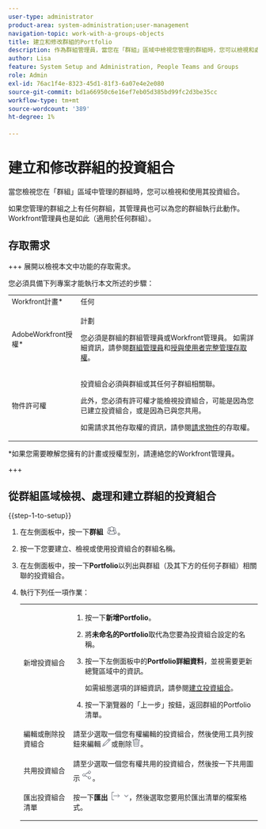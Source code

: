 ```yaml
---
user-type: administrator
product-area: system-administration;user-management
navigation-topic: work-with-a-groups-objects
title: 建立和修改群組的Portfolio
description: 作為群組管理員，當您在「群組」區域中檢視您管理的群組時，您可以檢視和處理其投資組合。
author: Lisa
feature: System Setup and Administration, People Teams and Groups
role: Admin
exl-id: 76ac1f4e-8323-45d1-81f3-6a07e4e2e080
source-git-commit: bd1a66950c6e16ef7eb05d385bd99fc2d3be35cc
workflow-type: tm+mt
source-wordcount: '389'
ht-degree: 1%

---
```


# 建立和修改群組的投資組合

當您檢視您在「群組」區域中管理的群組時，您可以檢視和使用其投資組合。

如果您管理的群組之上有任何群組，其管理員也可以為您的群組執行此動作。 Workfront管理員也是如此（適用於任何群組）。

## 存取需求

+++ 展開以檢視本文中功能的存取需求。

您必須具備下列專案才能執行本文所述的步驟：

<table style="table-layout:auto"> 
 <col> 
 <col> 
 <tbody> 
  <tr> 
   <td role="rowheader">Workfront計畫*</td> 
   <td>任何</td> 
  </tr> 
  <tr> 
   <td role="rowheader">AdobeWorkfront授權*</td> 
   <td> <p>計劃 </p> <p>您必須是群組的群組管理員或Workfront管理員。 如需詳細資訊，請參閱<a href="../../../administration-and-setup/manage-groups/group-roles/group-administrators.md" class="MCXref xref">群組管理員</a>和<a href="../../../administration-and-setup/add-users/configure-and-grant-access/grant-a-user-full-administrative-access.md" class="MCXref xref">授與使用者完整管理存取權</a>。</p> </td> 
  </tr> 
  <tr> 
   <td role="rowheader">物件許可權</td> 
   <td> <p>投資組合必須與群組或其任何子群組相關聯。</p> <p>此外，您必須有許可權才能檢視投資組合，可能是因為您已建立投資組合，或是因為已與您共用。</p> <p>如需請求其他存取權的資訊，請參閱<a href="../../../workfront-basics/grant-and-request-access-to-objects/request-access.md" class="MCXref xref">請求物件</a>的存取權。</p> </td> 
  </tr> 
 </tbody> 
</table>

&#42;如果您需要瞭解您擁有的計畫或授權型別，請連絡您的Workfront管理員。

+++

## 從群組區域檢視、處理和建立群組的投資組合

{{step-1-to-setup}}

1. 在左側面板中，按一下&#x200B;**群組** ![](assets/groups-icon.png)。

1. 按一下您要建立、檢視或使用投資組合的群組名稱。
1. 在左側面板中，按一下&#x200B;**Portfolio**&#x200B;以列出與群組（及其下方的任何子群組）相關聯的投資組合。
1. 執行下列任一項作業：

   <table style="table-layout:auto"> 
    <col> 
    <col> 
    <tbody> 
     <tr> 
      <td role="rowheader">新增投資組合</td> 
      <td> 
       <ol> 
        <li value="1"> <p>按一下<strong>新增Portfolio</strong>。</p> </li> 
        <li value="2">將<strong>未命名的Portfolio</strong>取代為您要為投資組合設定的名稱。</li>
        <li value="3"><p>按一下左側面板中的<strong>Portfolio詳細資料</strong>，並視需要更新總覽區域中的資訊。</p>
        <p>如需組態選項的詳細資訊，請參閱<a href="/help/quicksilver/manage-work/portfolios/create-and-manage-portfolios/create-portfolios.md" class="MCXref xref">建立投資組合</a>。</p></li>
        <li value="4">按一下瀏覽器的「上一步」按鈕，返回群組的Portfolio清單。</li> 
       </ol> </td>
     </tr> 
     <tr> 
      <td role="rowheader"> <p>編輯或刪除投資組合</p> </td> 
      <td> <p>請至少選取一個您有權編輯的投資組合，然後使用工具列按鈕來編輯<img src="assets/edit-icon.png">或刪除<img src="assets/delete.png">。</p> </td> 
     </tr> 
     <tr> 
      <td role="rowheader">共用投資組合</td> 
      <td>請至少選取一個您有權共用的投資組合，然後按一下共用圖示<img src="assets/share-icon.png">。</td> 
     </tr> 
     <tr> 
      <td role="rowheader"> <p>匯出投資組合清單</p> </td> 
      <td>按一下<strong>匯出</strong> <img src="assets/export.png">，然後選取您要用於匯出清單的檔案格式。</td> 
     </tr> 
    </tbody> 
   </table>
